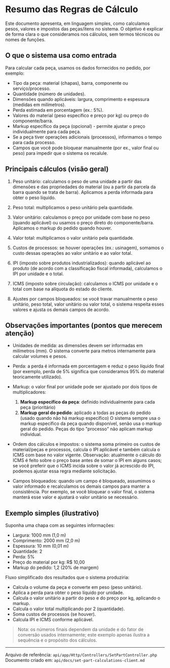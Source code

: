 # Resumo das Regras de Cálculo

Este documento apresenta, em linguagem simples, como calculamos pesos, valores e impostos das peças/itens no sistema. O objetivo é explicar de forma clara o que consideramos nos cálculos, sem termos técnicos ou nomes de funções.

## O que o sistema usa como entrada

Para calcular cada peça, usamos os dados fornecidos no pedido, por exemplo:
- Tipo da peça: material (chapas), barra, componente ou serviço/processo.
- Quantidade (número de unidades).
- Dimensões quando aplicáveis: largura, comprimento e espessura (medidas em milímetros).
- Perda estimada em porcentagem (ex.: 5%).
- Valores do material (peso específico e preço por kg) ou preço do componente/barra.
- Markup específico da peça (opcional) - permite ajustar o preço individualmente para cada peça.
- Se a peça tiver operações adicionais (processos), informamos o tempo para cada processo.
- Campos que você pode bloquear manualmente (por ex., valor final ou peso) para impedir que o sistema os recalule.

## Principais cálculos (visão geral)

1. Peso unitário: calculamos o peso de uma unidade a partir das dimensões e das propriedades do material (ou a partir da parcela da barra quando se trata de barra). Aplicamos a perda informada para obter o peso líquido.

2. Peso total: multiplicamos o peso unitário pela quantidade.

3. Valor unitário: calculamos o preço por unidade com base no peso (quando aplicável) ou usamos o preço direto do componente/barra. Aplicamos o markup do pedido quando houver.

4. Valor total: multiplicamos o valor unitário pela quantidade.

5. Custos de processos: se houver operações (ex.: usinagem), somamos o custo dessas operações ao valor unitário e ao valor total.

6. IPI (imposto sobre produtos industrializados): quando aplicável ao produto (de acordo com a classificação fiscal informada), calculamos o IPI por unidade e o total.

7. ICMS (imposto sobre circulação): calculamos o ICMS por unidade e o total com base na alíquota do estado do cliente.

8. Ajustes por campos bloqueados: se você travar manualmente o peso unitário, peso total, valor unitário ou valor total, o sistema respeita esses valores e ajusta os demais campos de acordo.

## Observações importantes (pontos que merecem atenção)

- Unidades de medida: as dimensões devem ser informadas em milímetros (mm). O sistema converte para metros internamente para calcular volumes e pesos.

- Perda: a perda é informada em porcentagem e reduz o peso líquido final (por exemplo, perda de 5% significa que consideramos 95% do material teoricamente utilizado).

- Markup: o valor final por unidade pode ser ajustado por dois tipos de multiplicadores:
  1. **Markup específico da peça**: definido individualmente para cada peça (prioritário)
  2. **Markup geral do pedido**: aplicado a todas as peças do pedido (usado quando não há markup específico)
  O sistema sempre usa o markup específico da peça quando disponível, senão usa o markup geral do pedido. Peças do tipo "processo" não aplicam markup individual.

- Ordem dos cálculos e impostos: o sistema soma primeiro os custos de material/peças e processos, calcula o IPI aplicável e também calcula o ICMS com base no valor vigente. Observação: atualmente o cálculo do ICMS é feito sobre o preço base antes de somar o IPI em alguns casos; se você preferir que o ICMS incida sobre o valor já acrescido do IPI, podemos ajustar essa regra mediante solicitação.

- Campos bloqueados: quando um campo é bloqueado, assumimos o valor informado e recalculamos os demais campos para manter a consistência. Por exemplo, se você bloquear o valor final, o sistema manterá esse valor e ajustará o valor unitário se necessário.

## Exemplo simples (ilustrativo)

Suponha uma chapa com as seguintes informações:
- Largura: 1000 mm (1,0 m)
- Comprimento: 2000 mm (2,0 m)
- Espessura: 10 mm (0,01 m)
- Quantidade: 2
- Perda: 5%
- Preço do material por kg: R$ 10,00
- Markup do pedido: 1,2 (20% de margem)

Fluxo simplificado dos resultados que o sistema produziria:
- Calcula o volume da peça e converte em peso (peso unitário).
- Aplica a perda para obter o peso líquido por unidade.
- Calcula o valor unitário a partir do peso e do preço por kg, aplicando o markup.
- Calcula o valor total multiplicando por 2 (quantidade).
- Soma custos de processos (se houver).
- Calcula IPI e ICMS conforme aplicável.

> Nota: os números finais dependem da unidade e do fator de conversão usados internamente; este exemplo apenas ilustra a sequência e o propósito dos cálculos.

---

Arquivo de referência: `api/app/Http/Controllers/SetPartController.php`
Documento criado em: `api/docs/set-part-calculations-client.md`
